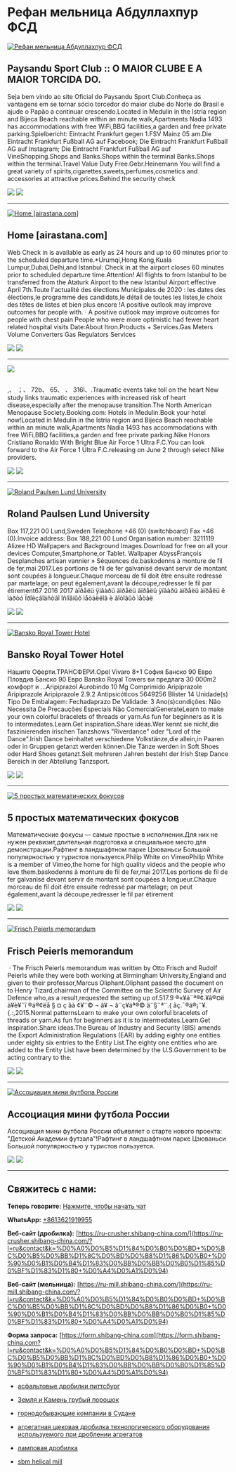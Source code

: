 # Рефан мельница Абдуллахпур ФСД

<a href="https://swt.shibang-china.com/?l=ru&img&k=%D0%A0%D0%B5%D1%84%D0%B0%D0%BD+%D0%BC%D0%B5%D0%BB%D1%8C%D0%BD%D0%B8%D1%86%D0%B0+%D0%90%D0%B1%D0%B4%D1%83%D0%BB%D0%BB%D0%B0%D1%85%D0%BF%D1%83%D1%80+%D0%A4%D0%A1%D0%94" target="_blank">![Рефан мельница Абдуллахпур ФСД](http://static.shibang-china.com/all-800x300/1107.jpg)</a>

## Paysandu Sport Club :: O MAIOR CLUBE E A MAIOR TORCIDA DO.
Seja bem vindo ao site Oficial do Paysandu Sport Club.Conhe&#231;a as vantagens em se tornar s&#243;cio torcedor do maior clube do Norte do Brasil e ajude o Pap&#227;o a continuar crescendo.Located in Medulin in the Istria region and Bijeca Beach reachable within an minute walk,Apartments Nadia 1493 has accommodations with free WiFi,BBQ facilities,a garden and free private parking.Spielbericht: Eintracht Frankfurt gegen 1.FSV Mainz 05 am.Die Eintracht Frankfurt Fu&#223;ball AG auf Facebook; Die Eintracht Frankfurt Fu&#223;ball AG auf Instagram; Die Eintracht Frankfurt Fu&#223;ball AG auf VineShopping.Shops and Banks.Shops within the terminal Banks.Shops within the terminal.Travel Value Duty Free.Gebr.Heinemann You will find a great variety of spirits,cigarettes,sweets,perfumes,cosmetics and accessories at attractive prices.Behind the security check


<a href="https://whatsapp.shibangsoft.com/WhatsApp.php" target="_blank" title="WhatsApp">![](http://static.shibang-china.com/icon/whatsapp.png)</a> <a href="https://swt.shibang-china.com/?l=ru&icon&k=%D0%A0%D0%B5%D1%84%D0%B0%D0%BD+%D0%BC%D0%B5%D0%BB%D1%8C%D0%BD%D0%B8%D1%86%D0%B0+%D0%90%D0%B1%D0%B4%D1%83%D0%BB%D0%BB%D0%B0%D1%85%D0%BF%D1%83%D1%80+%D0%A4%D0%A1%D0%94" target="_blank">![](http://static.shibang-china.com/icon/chat-ru.png)</a>

---

<a href="https://swt.shibang-china.com/?l=ru&img&k=%D0%A0%D0%B5%D1%84%D0%B0%D0%BD+%D0%BC%D0%B5%D0%BB%D1%8C%D0%BD%D0%B8%D1%86%D0%B0+%D0%90%D0%B1%D0%B4%D1%83%D0%BB%D0%BB%D0%B0%D1%85%D0%BF%D1%83%D1%80+%D0%A4%D0%A1%D0%94" target="_blank">![Home [airastana.com]](http://static.shibang-china.com/all-800x300/1142.jpg)</a>

## Home [airastana.com]
Web Check in is available as early as 24 hours and up to 60 minutes prior to the scheduled departure time.*Urumqi,Hong Kong,Kuala Lumpur,Dubai,Delhi,and Istanbul: Check in at the airport closes 60 minutes prior to scheduled departure time.Attention! All flights to from Istanbul to be transferred from the Ataturk Airport to the new Istanbul Airport effective April 7th.Toute l'actualit&#233; des &#233;lections Municipales de 2020 : les dates des &#233;lections,le programme des candidats,le d&#233;tail de toutes les listes,le choix des t&#234;tes de listes et bien plus encore !A positive outlook may improve outcomes for people with.&nbsp;&#0183;&#32;A positive outlook may improve outcomes for people with chest pain People who were more optimistic had fewer heart related hospital visits Date:About Itron.Products + Services.Gas Meters Volume Converters Gas Regulators Services


<a href="https://whatsapp.shibangsoft.com/WhatsApp.php" target="_blank" title="WhatsApp">![](http://static.shibang-china.com/icon/whatsapp.png)</a> <a href="https://swt.shibang-china.com/?l=ru&icon&k=%D0%A0%D0%B5%D1%84%D0%B0%D0%BD+%D0%BC%D0%B5%D0%BB%D1%8C%D0%BD%D0%B8%D1%86%D0%B0+%D0%90%D0%B1%D0%B4%D1%83%D0%BB%D0%BB%D0%B0%D1%85%D0%BF%D1%83%D1%80+%D0%A4%D0%A1%D0%94" target="_blank">![](http://static.shibang-china.com/icon/chat-ru.png)</a>

---

<a href="https://swt.shibang-china.com/?l=ru&img&k=%D0%A0%D0%B5%D1%84%D0%B0%D0%BD+%D0%BC%D0%B5%D0%BB%D1%8C%D0%BD%D0%B8%D1%86%D0%B0+%D0%90%D0%B1%D0%B4%D1%83%D0%BB%D0%BB%D0%B0%D1%85%D0%BF%D1%83%D1%80+%D0%A4%D0%A1%D0%94" target="_blank">![](http://static.shibang-china.com/all-800x300/488.jpg)</a>

## 
,、 ；、 72b、 65、 、 316l、.Traumatic events take toll on the heart New study links traumatic experiences with increased risk of heart disease,especially after the menopause transition.The North American Menopause Society.Booking.com: Hotels in Medulin.Book your hotel now!Located in Medulin in the Istria region and Bijeca Beach reachable within an minute walk,Apartments Nadia 1493 has accommodations with free WiFi,BBQ facilities,a garden and free private parking.Nike Honors Cristiano Ronaldo With Bright Blue Air Force 1 Ultra F.C.You can look forward to the Air Force 1 Ultra F.C.releasing on June 2 through select Nike providers.


<a href="https://whatsapp.shibangsoft.com/WhatsApp.php" target="_blank" title="WhatsApp">![](http://static.shibang-china.com/icon/whatsapp.png)</a> <a href="https://swt.shibang-china.com/?l=ru&icon&k=%D0%A0%D0%B5%D1%84%D0%B0%D0%BD+%D0%BC%D0%B5%D0%BB%D1%8C%D0%BD%D0%B8%D1%86%D0%B0+%D0%90%D0%B1%D0%B4%D1%83%D0%BB%D0%BB%D0%B0%D1%85%D0%BF%D1%83%D1%80+%D0%A4%D0%A1%D0%94" target="_blank">![](http://static.shibang-china.com/icon/chat-ru.png)</a>

---

<a href="https://swt.shibang-china.com/?l=ru&img&k=%D0%A0%D0%B5%D1%84%D0%B0%D0%BD+%D0%BC%D0%B5%D0%BB%D1%8C%D0%BD%D0%B8%D1%86%D0%B0+%D0%90%D0%B1%D0%B4%D1%83%D0%BB%D0%BB%D0%B0%D1%85%D0%BF%D1%83%D1%80+%D0%A4%D0%A1%D0%94" target="_blank">![Roland Paulsen Lund University](http://static.shibang-china.com/all-800x300/1262.jpg)</a>

## Roland Paulsen Lund University
Box 117,221 00 Lund,Sweden Telephone +46 (0) (switchboard) Fax +46 (0).Invoice address: Box 188,221 00 Lund Organisation number: 3211119 Alizee HD Wallpapers and Background Images.Download for free on all your devices Computer,Smartphone,or Tablet. Wallpaper AbyssFran&#231;ois Desplanches artisan vannier &#187; S&#233;quences de.baskodenns &#224; monture de fil de fer,mai 2017.Les portions de fil de fer galvanis&#233; devant servir de montant sont coup&#233;es &#224; longueur.Chaque morceau de fil doit &#234;tre ensuite redress&#233; par martelage; on peut &#233;galement,avant la d&#233;coupe,redresser le fil par &#233;tirement67 2016 2017 &#224;&#239;&#240;&#229;&#235;&#252; &#255;&#237;&#226;&#224;&#240;&#252; &#224;&#239;&#240;&#229;&#235;&#252; &#224;&#239;&#240;&#229;&#235;&#252; &#255;&#237;&#226;&#224;&#240;&#252; &#224;&#239;&#240;&#229;&#235;&#252; &#224;&#239;&#240;&#229;&#235;&#252; &#234; &#236;&#224;&#240;&#242;&#243; &#207;&#240;&#238;&#232;&#231;&#226;&#238;&#228;&#241;&#242;&#226;&#238; &#238;&#241;&#237;&#238;&#226;&#237;&#251;&#245; &#236;&#229;&#242;&#224;&#235;&#235;&#238;&#226; &#232; &#227;&#238;&#242;&#238;&#226;&#251;&#245; &#236;&#229;&#242;&#224;&#235;


<a href="https://whatsapp.shibangsoft.com/WhatsApp.php" target="_blank" title="WhatsApp">![](http://static.shibang-china.com/icon/whatsapp.png)</a> <a href="https://swt.shibang-china.com/?l=ru&icon&k=%D0%A0%D0%B5%D1%84%D0%B0%D0%BD+%D0%BC%D0%B5%D0%BB%D1%8C%D0%BD%D0%B8%D1%86%D0%B0+%D0%90%D0%B1%D0%B4%D1%83%D0%BB%D0%BB%D0%B0%D1%85%D0%BF%D1%83%D1%80+%D0%A4%D0%A1%D0%94" target="_blank">![](http://static.shibang-china.com/icon/chat-ru.png)</a>

---

<a href="https://swt.shibang-china.com/?l=ru&img&k=%D0%A0%D0%B5%D1%84%D0%B0%D0%BD+%D0%BC%D0%B5%D0%BB%D1%8C%D0%BD%D0%B8%D1%86%D0%B0+%D0%90%D0%B1%D0%B4%D1%83%D0%BB%D0%BB%D0%B0%D1%85%D0%BF%D1%83%D1%80+%D0%A4%D0%A1%D0%94" target="_blank">![Bansko Royal Tower Hotel](http://static.shibang-china.com/all-800x300/33.jpg)</a>

## Bansko Royal Tower Hotel
Нашите Оферти.ТРАНСФЕРИ.Opel Vivaro 8+1 София Банско 90 Евро Пловдив Банско 90 Евро  Bansko Royal Towers ви предлага 30 000m2 комфорт и …Aripiprazol Aurobindo 10 Mg Comprimido Aripiprazole Aripiprazole Aripiprazole 2.9.2 Antipsic&#243;ticos  5649256 Blister 14 Unidade(s) Tipo De Embalagem: Fechadaprazo De Validade: 3 Ano(s)condi&#231;&#245;es: N&#227;o Necessita De Precau&#231;&#245;es Especiais N&#227;o ComercialGenerateLearn to make your own colorful bracelets of threads or yarn.As fun for beginners as it is to intermedates.Learn.Get inspiration.Share ideas.Wer kennt sie nicht,die faszinierenden irischen Tanzshows &quot;Riverdance&quot; oder &quot;Lord of the Dance&quot;.Irish Dance beinhaltet verschiedene Volkst&#228;nze,die allein,in Paaren oder in Gruppen getanzt werden k&#246;nnen.Die T&#228;nze werden in Soft Shoes oder Hard Shoes getanzt.Seit mehreren Jahren besteht der Irish Step Dance Bereich in der Abteilung Tanzsport.


<a href="https://whatsapp.shibangsoft.com/WhatsApp.php" target="_blank" title="WhatsApp">![](http://static.shibang-china.com/icon/whatsapp.png)</a> <a href="https://swt.shibang-china.com/?l=ru&icon&k=%D0%A0%D0%B5%D1%84%D0%B0%D0%BD+%D0%BC%D0%B5%D0%BB%D1%8C%D0%BD%D0%B8%D1%86%D0%B0+%D0%90%D0%B1%D0%B4%D1%83%D0%BB%D0%BB%D0%B0%D1%85%D0%BF%D1%83%D1%80+%D0%A4%D0%A1%D0%94" target="_blank">![](http://static.shibang-china.com/icon/chat-ru.png)</a>

---

<a href="https://swt.shibang-china.com/?l=ru&img&k=%D0%A0%D0%B5%D1%84%D0%B0%D0%BD+%D0%BC%D0%B5%D0%BB%D1%8C%D0%BD%D0%B8%D1%86%D0%B0+%D0%90%D0%B1%D0%B4%D1%83%D0%BB%D0%BB%D0%B0%D1%85%D0%BF%D1%83%D1%80+%D0%A4%D0%A1%D0%94" target="_blank">![5 простых математических фокусов](http://static.shibang-china.com/all-800x300/1347.jpg)</a>

## 5 простых математических фокусов
Математические фокусы — самые простые в исполнении.Для них не нужен реквизит,длительная подготовка и специальное место для демонстрации.Рафтинг в ландшафтном парке Цзюваньси Большой популярностью у туристов пользуется.Philip White on VimeoPhilip White is a member of Vimeo,the home for high quality videos and the people who love them.baskodenns &#224; monture de fil de fer,mai 2017.Les portions de fil de fer galvanis&#233; devant servir de montant sont coup&#233;es &#224; longueur.Chaque morceau de fil doit &#234;tre ensuite redress&#233; par martelage; on peut &#233;galement,avant la d&#233;coupe,redresser le fil par &#233;tirement


<a href="https://whatsapp.shibangsoft.com/WhatsApp.php" target="_blank" title="WhatsApp">![](http://static.shibang-china.com/icon/whatsapp.png)</a> <a href="https://swt.shibang-china.com/?l=ru&icon&k=%D0%A0%D0%B5%D1%84%D0%B0%D0%BD+%D0%BC%D0%B5%D0%BB%D1%8C%D0%BD%D0%B8%D1%86%D0%B0+%D0%90%D0%B1%D0%B4%D1%83%D0%BB%D0%BB%D0%B0%D1%85%D0%BF%D1%83%D1%80+%D0%A4%D0%A1%D0%94" target="_blank">![](http://static.shibang-china.com/icon/chat-ru.png)</a>

---

<a href="https://swt.shibang-china.com/?l=ru&img&k=%D0%A0%D0%B5%D1%84%D0%B0%D0%BD+%D0%BC%D0%B5%D0%BB%D1%8C%D0%BD%D0%B8%D1%86%D0%B0+%D0%90%D0%B1%D0%B4%D1%83%D0%BB%D0%BB%D0%B0%D1%85%D0%BF%D1%83%D1%80+%D0%A4%D0%A1%D0%94" target="_blank">![Frisch Peierls memorandum](http://static.shibang-china.com/all-800x300/970.jpg)</a>

## Frisch Peierls memorandum
&nbsp;&#0183;&#32;The Frisch Peierls memorandum was written by Otto Frisch and Rudolf Peierls while they were both working at Birmingham University,England and given to their professor,Marcus Oliphant.Oliphant passed the document on to Henry Tizard,chairman of the Committee on the Scientific Survey of Air Defence who,as a result,requested the setting up of.517.9 &#174;&#171;&#165;&#225;&#173;&#168;&#170;&#174;&#162;.&#165;&#226;&#174;&#164;&#235; &#224;&#165;&#232;&#165;&#173;&#168;&#239; &#174;&#225;&#173;&#174;&#162;&#173;&#235;&#229; &#167; &#164; &#231; &#227;&#224; &#162;&#173;&#165;&#173;&#168;&#169; &#172; &#226;&#165; &#172; &#226;&#168;&#231;&#165;&#225;&#170;&#174;&#169; &#228;&#168;&#167;&#168;&#170;&#168;.{ &#227;&#231;.&#175;&#174;&#225;&#174;&#161;&#168;&#165;.{.:,2015.Normal patternsLearn to make your own colorful bracelets of threads or yarn.As fun for beginners as it is to intermedates.Learn.Get inspiration.Share ideas.The Bureau of Industry and Security (BIS) amends the Export Administration Regulations (EAR) by adding eighty one entities under eighty six entries to the Entity List.The eighty one entities who are added to the Entity List have been determined by the U.S.Government to be acting contrary to the.


<a href="https://whatsapp.shibangsoft.com/WhatsApp.php" target="_blank" title="WhatsApp">![](http://static.shibang-china.com/icon/whatsapp.png)</a> <a href="https://swt.shibang-china.com/?l=ru&icon&k=%D0%A0%D0%B5%D1%84%D0%B0%D0%BD+%D0%BC%D0%B5%D0%BB%D1%8C%D0%BD%D0%B8%D1%86%D0%B0+%D0%90%D0%B1%D0%B4%D1%83%D0%BB%D0%BB%D0%B0%D1%85%D0%BF%D1%83%D1%80+%D0%A4%D0%A1%D0%94" target="_blank">![](http://static.shibang-china.com/icon/chat-ru.png)</a>

---

<a href="https://swt.shibang-china.com/?l=ru&img&k=%D0%A0%D0%B5%D1%84%D0%B0%D0%BD+%D0%BC%D0%B5%D0%BB%D1%8C%D0%BD%D0%B8%D1%86%D0%B0+%D0%90%D0%B1%D0%B4%D1%83%D0%BB%D0%BB%D0%B0%D1%85%D0%BF%D1%83%D1%80+%D0%A4%D0%A1%D0%94" target="_blank">![Ассоциация мини футбола России](http://static.shibang-china.com/all-800x300/1395.jpg)</a>

## Ассоциация мини футбола России
Ассоциация мини футбола России объявляет о старте нового проекта: &quot;Детской Академии футзала&quot;!Рафтинг в ландшафтном парке Цзюваньси Большой популярностью у туристов пользуется.

<a href="https://whatsapp.shibangsoft.com/WhatsApp.php" target="_blank" title="WhatsApp">![](http://static.shibang-china.com/icon/whatsapp.png)</a> <a href="https://swt.shibang-china.com/?l=ru&icon&k=%D0%A0%D0%B5%D1%84%D0%B0%D0%BD+%D0%BC%D0%B5%D0%BB%D1%8C%D0%BD%D0%B8%D1%86%D0%B0+%D0%90%D0%B1%D0%B4%D1%83%D0%BB%D0%BB%D0%B0%D1%85%D0%BF%D1%83%D1%80+%D0%A4%D0%A1%D0%94" target="_blank">![](http://static.shibang-china.com/icon/chat-ru.png)</a>

---
## Свяжитесь с нами:

**Теперь говорите:** [Нажмите, чтобы начать чат](https://swt.shibang-china.com?l=ru&contact&k=%D0%A0%D0%B5%D1%84%D0%B0%D0%BD+%D0%BC%D0%B5%D0%BB%D1%8C%D0%BD%D0%B8%D1%86%D0%B0+%D0%90%D0%B1%D0%B4%D1%83%D0%BB%D0%BB%D0%B0%D1%85%D0%BF%D1%83%D1%80+%D0%A4%D0%A1%D0%94)

**WhatsApp:**  [+8613621919955](https://whatsapp.shibangsoft.com/WhatsApp.php)

**Веб-сайт (дробилка):** [https://ru-crusher.shibang-china.com/](https://ru-crusher.shibang-china.com/?l=ru&contact&k=%D0%A0%D0%B5%D1%84%D0%B0%D0%BD+%D0%BC%D0%B5%D0%BB%D1%8C%D0%BD%D0%B8%D1%86%D0%B0+%D0%90%D0%B1%D0%B4%D1%83%D0%BB%D0%BB%D0%B0%D1%85%D0%BF%D1%83%D1%80+%D0%A4%D0%A1%D0%94)

**Веб-сайт (мельница):** [https://ru-mill.shibang-china.com/](https://ru-mill.shibang-china.com/?l=ru&contact&k=%D0%A0%D0%B5%D1%84%D0%B0%D0%BD+%D0%BC%D0%B5%D0%BB%D1%8C%D0%BD%D0%B8%D1%86%D0%B0+%D0%90%D0%B1%D0%B4%D1%83%D0%BB%D0%BB%D0%B0%D1%85%D0%BF%D1%83%D1%80+%D0%A4%D0%A1%D0%94)

**Форма запроса:** [https://form.shibang-china.com](https://form.shibang-china.com?l=ru&contact&k=%D0%A0%D0%B5%D1%84%D0%B0%D0%BD+%D0%BC%D0%B5%D0%BB%D1%8C%D0%BD%D0%B8%D1%86%D0%B0+%D0%90%D0%B1%D0%B4%D1%83%D0%BB%D0%BB%D0%B0%D1%85%D0%BF%D1%83%D1%80+%D0%A4%D0%A1%D0%94)

* [асфальтовые дробилки питтсбург](../124/%D0%B0%D1%81%D1%84%D0%B0%D0%BB%D1%8C%D1%82%D0%BE%D0%B2%D1%8B%D0%B5%20%D0%B4%D1%80%D0%BE%D0%B1%D0%B8%D0%BB%D0%BA%D0%B8%20%D0%BF%D0%B8%D1%82%D1%82%D1%81%D0%B1%D1%83%D1%80%D0%B3.md)

* [Земля и Камень грубый порошок](../124/%D0%97%D0%B5%D0%BC%D0%BB%D1%8F%20%D0%B8%20%D0%9A%D0%B0%D0%BC%D0%B5%D0%BD%D1%8C%20%D0%B3%D1%80%D1%83%D0%B1%D1%8B%D0%B9%20%D0%BF%D0%BE%D1%80%D0%BE%D1%88%D0%BE%D0%BA.md)

* [горнодобывающие компании в Судане](../121/%D0%B3%D0%BE%D1%80%D0%BD%D0%BE%D0%B4%D0%BE%D0%B1%D1%8B%D0%B2%D0%B0%D1%8E%D1%89%D0%B8%D0%B5%20%D0%BA%D0%BE%D0%BC%D0%BF%D0%B0%D0%BD%D0%B8%D0%B8%20%D0%B2%20%D0%A1%D1%83%D0%B4%D0%B0%D0%BD%D0%B5.md)

* [агрегатная щековая дробилка технологического оборудования используемого при дроблении агрегатов](../121/%D0%B0%D0%B3%D1%80%D0%B5%D0%B3%D0%B0%D1%82%D0%BD%D0%B0%D1%8F%20%D1%89%D0%B5%D0%BA%D0%BE%D0%B2%D0%B0%D1%8F%20%D0%B4%D1%80%D0%BE%D0%B1%D0%B8%D0%BB%D0%BA%D0%B0%20%D1%82%D0%B5%D1%85%D0%BD%D0%BE%D0%BB%D0%BE%D0%B3%D0%B8%D1%87%D0%B5%D1%81%D0%BA%D0%BE%D0%B3%D0%BE%20%D0%BE%D0%B1%D0%BE%D1%80%D1%83%D0%B4%D0%BE%D0%B2%D0%B0%D0%BD%D0%B8%D1%8F%20%D0%B8%D1%81%D0%BF%D0%BE%D0%BB%D1%8C%D0%B7%D1%83%D0%B5%D0%BC%D0%BE%D0%B3%D0%BE%20%D0%BF%D1%80%D0%B8%20%D0%B4%D1%80%D0%BE%D0%B1%D0%BB%D0%B5%D0%BD%D0%B8%D0%B8%20%D0%B0%D0%B3%D1%80%D0%B5%D0%B3%D0%B0%D1%82%D0%BE%D0%B2.md)

* [ламповая дробилка](../121/%D0%BB%D0%B0%D0%BC%D0%BF%D0%BE%D0%B2%D0%B0%D1%8F%20%D0%B4%D1%80%D0%BE%D0%B1%D0%B8%D0%BB%D0%BA%D0%B0.md)

* [sbm helical mill](../121/sbm%20helical%20mill.md)
